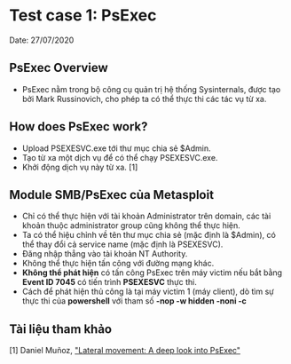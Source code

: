 # Test case 1: PsExec
Date: 27/07/2020</br>

## PsExec Overview
* PsExec nằm trong bộ công cụ quản trị hệ thống Sysinternals, được tạo bởi Mark Russinovich, cho phép ta có thể thực thi các tác vụ từ xa.

## How does PsExec work?
* Upload PSEXESVC.exe tới thư mục chia sẻ $Admin.
* Tạo từ xa một dịch vụ để có thể chạy PSEXESVC.exe.
* Khởi động dịch vụ này từ xa. [1]

## Module SMB/PsExec của Metasploit
* Chỉ có thể thực hiện với tài khoản Administrator trên domain, các tài khoản thuộc administrator group cũng không thể thực hiện.
* Ta có thể hiệu chỉnh về tên thư mục chia sẻ (mặc định là $Admin), có thể thay đổi cả service name (mặc định là PSEXESVC).
* Đăng nhập thẳng vào tài khoản NT Authority.
* Không thể thực hiện tấn công với đường mạng khác.
* **Không thể phát hiện** có tấn công PsExec trên máy victim nếu bắt bằng **Event ID 7045** có tiến trình **PSEXESVC** thực thi.
* Cách để phát hiện thủ công là tại máy victim 1 (máy client), dò tìm sự thực thi của **powershell** với tham số **-nop -w hidden -noni -c**

## Tài liệu tham khảo
[1] Daniel Muñoz, ["Lateral movement: A deep look into PsExec"](https://www.contextis.com/us/blog/lateral-movement-a-deep-look-into-psexec)</br>
